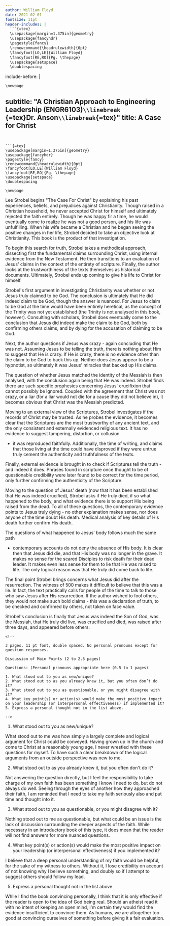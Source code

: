 ```yaml
---
author: William Floyd
date: 2021-02-01
fontsize: 11pt
header-includes: |
  ```{=tex}
  \usepackage[margin=1.375in]{geometry}
  \usepackage{fancyhdr}
  \pagestyle{fancy}
  \renewcommand{\headrulewidth}{0pt}
  \fancyfoot[LO,LE]{William Floyd}
  \fancyfoot[RE,RO]{Pg. \thepage}
  \usepackage{setspace}
  \doublespacing
  ```
include-before: |
  ```{=tex}
  \newpage
  ```
subtitle: "A Christian Approach to Engineering Leadership
  (ENGR6103)`\\linebreak `{=tex}Dr. Anson`\\linebreak`{=tex}"
title: A Case for Christ
---
```


```{=tex}
\usepackage[margin=1.375in]{geometry}
\usepackage{fancyhdr}
\pagestyle{fancy}
\renewcommand{\headrulewidth}{0pt}
\fancyfoot[LO,LE]{William Floyd}
\fancyfoot[RE,RO]{Pg. \thepage}
\usepackage{setspace}
\doublespacing
```

```{=tex}
\newpage
```

Lee Strobel begins "The Case For Christ" by explaining his past
experiences, beliefs, and prejudices against Christianity. Though raised
in a Christian household, he never accepted Christ for himself and
ultimately rejected the faith entirely. Though he was happy fir a time,
he would eventually come to realize he was not a good person, and his
life was unfulfilling. When his wife became a Christian and he began
seeing the positive changes in her life, Strobel decided to take an
objective look at Christianity. This book is the product of that
investigation.

To begin this search for truth, Strobel takes a methodical approach,
dissecting first the fundamental claims surrounding Christ, using
internal evidence from the New Testament. He then transitions to an
evaluation of Jesus' claims in the context of the entirety of scripture.
Finally, the author looks at the trustworthiness of the texts themselves
as historical documents. Ultimately, Strobel ends up coming to give his
life to Christ for himself.

Strobel's first argument in investigating Christianity was whether or
not Jesus truly claimed to be God. The conclusion is ultimately that He
did indeed claim to be God, though the answer is nuanced. For Jesus to
claim to be God at the time would have been entirely heretical, as the
concept of the Trinity was not yet established (the Trinity is not
analysed in this book, however). Consulting with scholars, Strobel does
eventually come to the conclusion that Jesus did indeed make the claim
to be God, both by confirming others claims, and by dying for the
accusation of claiming to be God.

Next, the author questions if Jesus was crazy - again concluding that He
was not. Assuming Jesus to be telling the truth, there is nothing about
Him to suggest that He is crazy. If He is crazy, there is no evidence
other than the claim to be God to back this up. Neither does Jesus
appear to be a hypnotist, so ultimately it was Jesus' miracles that
backed up His claims.

The question of whether Jesus matched the identity of the Messiah is
then analysed, with the conclusion again being that He was indeed.
Strobel finds there are such specific prophesies concerning Jesus'
crucifixion that cannot possibly be ignored. Coupled with the agreement
that Christ was not crazy, or a liar (for a liar would not die for a
cause they did not believe in), it becomes obvious that Christ was the
Messiah predicted.

Moving to an external view of the Scriptures, Strobel investigates if
the records of Christ may be trusted. As he probes the evidence, it
becomes clear that the Scriptures are the most trustworthy of any
ancient text, and the only consistent and externally evidenced religious
text. It has no evidence to suggest tampering, distortion, or collusion
- it was reproduced faithfully. Additionally, the time of writing, and
claims that those living at the time could have disproved if they were
untrue truly cement the authenticity and truthfulness of the texts.

Finally, external evidence is brought in to check if Scriptures tell the
truth - and indeed it does. Phrases found in scripture once thought to
be of questionable credibility were later found to be correct for the
time period, only further confirming the authenticity of the Scripture.

Moving to the question of Jesus' death (now that it has been established
that He was indeed crucified), Strobel asks if He truly died, if so what
happened to the body, and what evidence there is to support His being
raised from the dead. To all of these questions, the contemporary
evidence points to Jesus truly dying - no other explanation makes sense,
nor does anyone of the time doubt His death. Medical analysis of key
details of His death further confirm His death.

The questions of what happened to Jesus' body follows much the same path
- contemporary accounts do not deny the absence of His body. It is clear
then that Jesus did die, and that His body was no longer in the grave.
It makes no sense for the scared Disciples to risk death for their dead
leader. It makes even less sense for them to lie that He was raised to
life. The only logical reason was that He truly did come back to life.

The final point Strobel brings concerns what Jesus did after the
resurrection. The witness of 500 makes it difficult to believe that this
was a lie. In fact, the text practically calls for people of the time to
talk to those who saw Jesus after His resurrection. If the author wished
to fool others, they would not make such bold claims - this was a
declaration of truth, to be checked and confirmed by others, not taken
on face value.

Strobel's conclusion is finally that Jesus was indeed the Son of God,
was the Messiah, that He truly did live, was crucified and died, was
raised after three days, and appeared before others.

```{=html}
<!--

3 pages, 11 pt font, double spaced. No personal pronouns except for question responses.

Discussion of Main Points (2 to 2.5 pages)

Questions: (Personal pronouns appropriate here (0.5 to 1 pages)

1. What stood out to you as new/unique?
2. What stood out to as you already knew it, but you often don’t do it?
3. What stood out to you as questionable, or you might disagree with it?
4. What key point(s) or action(s) would make the most positive impact on your leadership (or interpersonal effectiveness) if implemented it?
5. Express a personal thought not in the list above.

-->
```
1.  What stood out to you as new/unique?

What stood out to me was how simply a largely complete and logical
argument for Christ could be conveyed. Having grown up in the church and
come to Christ at a reasonably young age, I never wrestled with these
questions for myself. To have such a clear breakdown of the logical
arguments from an outside perspective was new to me.

2.  What stood out to as you already knew it, but you often don't do it?

Not answering the question directly, but I feel the responsibility to
take charge of my own faith has been something I know I need to do, but
do not always do well. Seeing through the eyes of another how they
approached their faith, I am reminded that I need to take my faith
seriously also and put time and thought into it.

3.  What stood out to you as questionable, or you might disagree with
    it?

Nothing stood out to me as questionable, but what could be an issue is
the lack of discussion surrounding the deeper aspects of the faith.
While necessary in an introductory book of this type, it does mean that
the reader will not find answers for more nuanced questions.

4.  What key point(s) or action(s) would make the most positive impact
    on your leadership (or interpersonal effectiveness) if you
    implemented it?

I believe that a deep personal understanding of my faith would be
helpful, for the sake of my witness to others. Without it, I lose
credibility on account of not knowing why I believe something, and
doubly so if I attempt to suggest others should follow my lead.

5.  Express a personal thought not in the list above.

While I find the book convincing personally, I think that it is only
effective if the reader is open to the idea of God being real. Should an
atheist read it with no intent of keeping an open mind, I'm certain they
would find the evidence insufficient to convince them. As humans, we are
altogether too good at convincing ourselves of something before giving
it a fair evaluation.
